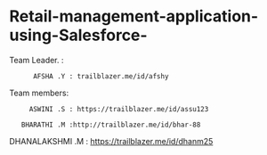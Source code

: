 # Retail-management-application-using-Salesforce-

Team Leader. :

          AFSHA .Y : trailblazer.me/id/afshy

Team members:

         ASWINI .S : https://trailblazer.me/id/assu123

       BHARATHI .M :http://trailblazer.me/id/bhar-88

   DHANALAKSHMI .M : https://trailblazer.me/id/dhanm25
         
